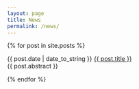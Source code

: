 ```yaml
---
layout: page 
title: News 
permalink: /news/
---
```

{% for post in site.posts %}
<p>
<span id="post_data" class="date">{{ post.date | date_to_string }}</span>
<span id="post_title"><a href="{{ post.url }}">{{ post.title }}</a></span>
<br>
<span id="post_absract">{{ post.abstract }}</span>
</p>
{% endfor %}

<script type="text/javascript">
var el = document.getElementsByClassName("date")

for(var i = 0, ilen = el.length; i < ilen; i++) {
  var x = el[i].innerHTML
  var event_date = new Date(x)
  var today = new Date()

  if( (event_date - today) > 0) {
	  el[i].innerHTML = '<span class="upcoming">Upcoming - </span>'+el[i].innerHTML
  }

}
</script>
